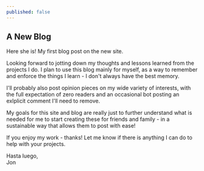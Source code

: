 ```yaml
---
published: false
---
```


## A New Blog

Here she is!  My first blog post on the new site.

Looking forward to jotting down my thoughts and lessons learned from the projects I do.  I plan to use this blog mainly for myself, as a way to remember and enforce the things I learn - I don't always have the best memory.

I'll probably also post opinion pieces on my wide variety of interests, with the full expectation of zero readers and an occasional bot posting an exlplicit comment I'll need to remove.

My goals for this site and blog are really just to further understand what is needed for me to start creating these for friends and family - in a sustainable way that allows them to post with ease!

If you enjoy my work - thanks!  Let me know if there is anything I can do to help with your projects.

Hasta luego,   
Jon
